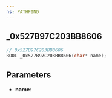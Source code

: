 ```yaml
---
ns: PATHFIND
---
```

## _0x527B97C203BB8606

```c
// 0x527B97C203BB8606
BOOL _0x527B97C203BB8606(char* name);
```

## Parameters
* **name**:
